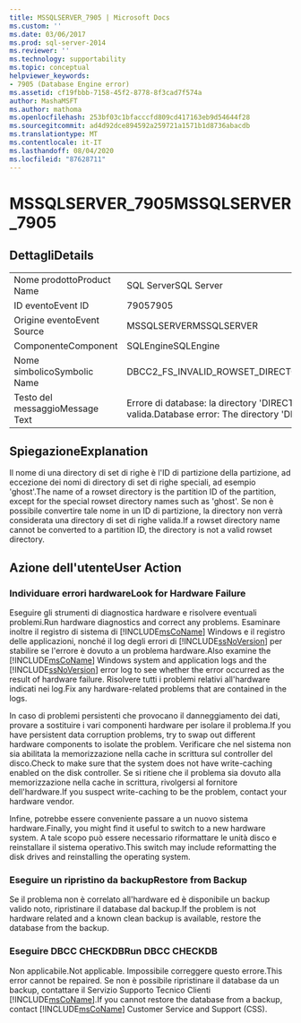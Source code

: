```yaml
---
title: MSSQLSERVER_7905 | Microsoft Docs
ms.custom: ''
ms.date: 03/06/2017
ms.prod: sql-server-2014
ms.reviewer: ''
ms.technology: supportability
ms.topic: conceptual
helpviewer_keywords:
- 7905 (Database Engine error)
ms.assetid: cf19fbbb-7158-45f2-8778-8f3cad7f574a
author: MashaMSFT
ms.author: mathoma
ms.openlocfilehash: 253bf03c1bfacccfd809cd417163eb9d54644f28
ms.sourcegitcommit: ad4d92dce894592a259721a1571b1d8736abacdb
ms.translationtype: MT
ms.contentlocale: it-IT
ms.lasthandoff: 08/04/2020
ms.locfileid: "87628711"
---
```

# <a name="mssqlserver_7905"></a><span data-ttu-id="98063-102">MSSQLSERVER_7905</span><span class="sxs-lookup"><span data-stu-id="98063-102">MSSQLSERVER_7905</span></span>
    
## <a name="details"></a><span data-ttu-id="98063-103">Dettagli</span><span class="sxs-lookup"><span data-stu-id="98063-103">Details</span></span>  
  
|||  
|-|-|  
|<span data-ttu-id="98063-104">Nome prodotto</span><span class="sxs-lookup"><span data-stu-id="98063-104">Product Name</span></span>|<span data-ttu-id="98063-105">SQL Server</span><span class="sxs-lookup"><span data-stu-id="98063-105">SQL Server</span></span>|  
|<span data-ttu-id="98063-106">ID evento</span><span class="sxs-lookup"><span data-stu-id="98063-106">Event ID</span></span>|<span data-ttu-id="98063-107">7905</span><span class="sxs-lookup"><span data-stu-id="98063-107">7905</span></span>|  
|<span data-ttu-id="98063-108">Origine evento</span><span class="sxs-lookup"><span data-stu-id="98063-108">Event Source</span></span>|<span data-ttu-id="98063-109">MSSQLSERVER</span><span class="sxs-lookup"><span data-stu-id="98063-109">MSSQLSERVER</span></span>|  
|<span data-ttu-id="98063-110">Componente</span><span class="sxs-lookup"><span data-stu-id="98063-110">Component</span></span>|<span data-ttu-id="98063-111">SQLEngine</span><span class="sxs-lookup"><span data-stu-id="98063-111">SQLEngine</span></span>|  
|<span data-ttu-id="98063-112">Nome simbolico</span><span class="sxs-lookup"><span data-stu-id="98063-112">Symbolic Name</span></span>|<span data-ttu-id="98063-113">DBCC2_FS_INVALID_ROWSET_DIRECTORY</span><span class="sxs-lookup"><span data-stu-id="98063-113">DBCC2_FS_INVALID_ROWSET_DIRECTORY</span></span>|  
|<span data-ttu-id="98063-114">Testo del messaggio</span><span class="sxs-lookup"><span data-stu-id="98063-114">Message Text</span></span>|<span data-ttu-id="98063-115">Errore di database: la directory 'DIRECTORY' non è una directory FILESTREAM valida.</span><span class="sxs-lookup"><span data-stu-id="98063-115">Database error: The directory 'DIRECTORY' is not a valid Filestream directory.</span></span>|  
  
## <a name="explanation"></a><span data-ttu-id="98063-116">Spiegazione</span><span class="sxs-lookup"><span data-stu-id="98063-116">Explanation</span></span>  
 <span data-ttu-id="98063-117">Il nome di una directory di set di righe è l'ID di partizione della partizione, ad eccezione dei nomi di directory di set di righe speciali, ad esempio 'ghost'.</span><span class="sxs-lookup"><span data-stu-id="98063-117">The name of a rowset directory is the partition ID of the partition, except for the special rowset directory names such as 'ghost'.</span></span> <span data-ttu-id="98063-118">Se non è possibile convertire tale nome in un ID di partizione, la directory non verrà considerata una directory di set di righe valida.</span><span class="sxs-lookup"><span data-stu-id="98063-118">If a rowset directory name cannot be converted to a partition ID, the directory is not a valid rowset directory.</span></span>  
  
## <a name="user-action"></a><span data-ttu-id="98063-119">Azione dell'utente</span><span class="sxs-lookup"><span data-stu-id="98063-119">User Action</span></span>  
  
### <a name="look-for-hardware-failure"></a><span data-ttu-id="98063-120">Individuare errori hardware</span><span class="sxs-lookup"><span data-stu-id="98063-120">Look for Hardware Failure</span></span>  
 <span data-ttu-id="98063-121">Eseguire gli strumenti di diagnostica hardware e risolvere eventuali problemi.</span><span class="sxs-lookup"><span data-stu-id="98063-121">Run hardware diagnostics and correct any problems.</span></span> <span data-ttu-id="98063-122">Esaminare inoltre il registro di sistema di [!INCLUDE[msCoName](../../includes/msconame-md.md)] Windows e il registro delle applicazioni, nonché il log degli errori di [!INCLUDE[ssNoVersion](../../includes/ssnoversion-md.md)] per stabilire se l'errore è dovuto a un problema hardware.</span><span class="sxs-lookup"><span data-stu-id="98063-122">Also examine the [!INCLUDE[msCoName](../../includes/msconame-md.md)] Windows system and application logs and the [!INCLUDE[ssNoVersion](../../includes/ssnoversion-md.md)] error log to see whether the error occurred as the result of hardware failure.</span></span> <span data-ttu-id="98063-123">Risolvere tutti i problemi relativi all'hardware indicati nei log.</span><span class="sxs-lookup"><span data-stu-id="98063-123">Fix any hardware-related problems that are contained in the logs.</span></span>  
  
 <span data-ttu-id="98063-124">In caso di problemi persistenti che provocano il danneggiamento dei dati, provare a sostituire i vari componenti hardware per isolare il problema.</span><span class="sxs-lookup"><span data-stu-id="98063-124">If you have persistent data corruption problems, try to swap out different hardware components to isolate the problem.</span></span> <span data-ttu-id="98063-125">Verificare che nel sistema non sia abilitata la memorizzazione nella cache in scrittura sul controller del disco.</span><span class="sxs-lookup"><span data-stu-id="98063-125">Check to make sure that the system does not have write-caching enabled on the disk controller.</span></span> <span data-ttu-id="98063-126">Se si ritiene che il problema sia dovuto alla memorizzazione nella cache in scrittura, rivolgersi al fornitore dell'hardware.</span><span class="sxs-lookup"><span data-stu-id="98063-126">If you suspect write-caching to be the problem, contact your hardware vendor.</span></span>  
  
 <span data-ttu-id="98063-127">Infine, potrebbe essere conveniente passare a un nuovo sistema hardware.</span><span class="sxs-lookup"><span data-stu-id="98063-127">Finally, you might find it useful to switch to a new hardware system.</span></span> <span data-ttu-id="98063-128">A tale scopo può essere necessario riformattare le unità disco e reinstallare il sistema operativo.</span><span class="sxs-lookup"><span data-stu-id="98063-128">This switch may include reformatting the disk drives and reinstalling the operating system.</span></span>  
  
### <a name="restore-from-backup"></a><span data-ttu-id="98063-129">Eseguire un ripristino da backup</span><span class="sxs-lookup"><span data-stu-id="98063-129">Restore from Backup</span></span>  
 <span data-ttu-id="98063-130">Se il problema non è correlato all'hardware ed è disponibile un backup valido noto, ripristinare il database dal backup.</span><span class="sxs-lookup"><span data-stu-id="98063-130">If the problem is not hardware related and a known clean backup is available, restore the database from the backup.</span></span>  
  
### <a name="run-dbcc-checkdb"></a><span data-ttu-id="98063-131">Eseguire DBCC CHECKDB</span><span class="sxs-lookup"><span data-stu-id="98063-131">Run DBCC CHECKDB</span></span>  
 <span data-ttu-id="98063-132">Non applicabile.</span><span class="sxs-lookup"><span data-stu-id="98063-132">Not applicable.</span></span> <span data-ttu-id="98063-133">Impossibile correggere questo errore.</span><span class="sxs-lookup"><span data-stu-id="98063-133">This error cannot be repaired.</span></span> <span data-ttu-id="98063-134">Se non è possibile ripristinare il database da un backup, contattare il Servizio Supporto Tecnico Clienti [!INCLUDE[msCoName](../../includes/msconame-md.md)].</span><span class="sxs-lookup"><span data-stu-id="98063-134">If you cannot restore the database from a backup, contact [!INCLUDE[msCoName](../../includes/msconame-md.md)] Customer Service and Support (CSS).</span></span>  
  
  
